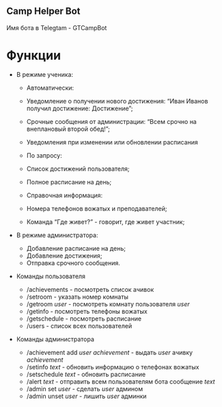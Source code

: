 ## Camp Helper Bot
Имя бота в Telegtam - GTCampBot

# Функции
* В режиме ученика:
  * Автоматически:
   * Уведомление о получении нового достижения: “Иван Иванов получил достижение: Достижение”;
   * Срочные сообщения от администрации: “Всем срочно на внеплановый второй обед!”;
   * Уведомления при изменении или обновлении расписания
 
  * По запросу:
   * Список достижений пользователя;
   * Полное расписание на день;
   * Справочная информация:
   * Номера телефонов вожатых и преподавателей;
   * Команда “Где живет?” - говорит, где живет участник;

 * В режиме администратора:
   * Добавление расписание на день;
   * Добавление достижения;
   * Отправка срочного сообщения.


* Команды пользователя
  * /achievements - посмотреть список ачивок
  * /setroom - указать номер комнаты
  * /getroom _user_ - посмотреть комнату пользователя _user_
  * /getinfo - посмотреть телефоны вожатых
  * /getschedule - посмотреть расписание
  * /users - список всех пользователей

* Команды администратора
  * /achievement add _user_ _achievement_ - выдать _user_ ачивку _achievement_
  * /setinfo _text_ - обновить информацию о телефонах вожатых
  * /setschedule _text_ - обновить расписание
  * /alert _text_ - отправить всем пользователям бота сообщение _text_
  * /admin set _user_ - сделать _user_ админом
  * /admin unset _user_ - лишить _user_ админки
